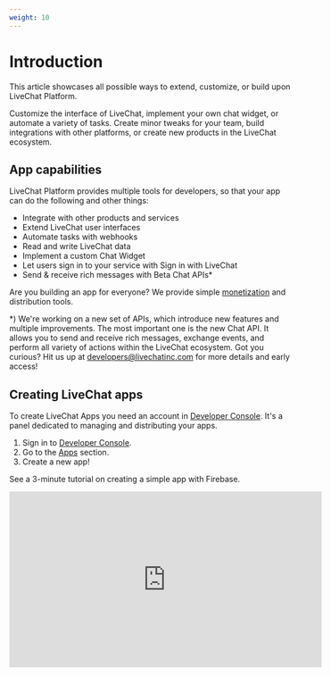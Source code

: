 ```yaml
---
weight: 10
---
```


# Introduction

This article showcases all possible ways to extend, customize, or build upon LiveChat Platform.

Customize the interface of LiveChat, implement your own chat widget, or automate a variety of tasks. Create minor tweaks for your team, build integrations with other platforms, or create new products in the LiveChat ecosystem.

## App capabilities

LiveChat Platform provides multiple tools for developers, so that your app can do the following and other things:

- Integrate with other products and services
- Extend LiveChat user interfaces
- Automate tasks with webhooks
- Read and write LiveChat data
- Implement a custom Chat Widget
- Let users sign in to your service with Sign in with LiveChat
- Send & receive rich messages with Beta Chat APIs\*

Are you building an app for everyone? We provide simple [monetization](/how-to-monetize-apps/) and distribution tools.

<div class="note">
*) We're working on a new set of APIs, which introduce new features and multiple improvements. The most important one is the new Chat API. It allows you to send and receive rich messages, exchange events, and perform all variety of actions within the LiveChat ecosystem. Got you curious? Hit us up at <a href="mailto:developers@livechatinc.com">developers@livechatinc.com</a> for more details and early access!
</div>

## Creating LiveChat apps

To create LiveChat Apps you need an account in [Developer Console](/console/). It's a panel dedicated to managing and distributing your apps.

1. Sign in to [Developer Console](/console/).
2. Go to the [Apps](/console/apps/) section.
3. Create a new app!

See a 3-minute tutorial on creating a simple app with Firebase.

<iframe width="560" height="315" src="https://www.youtube.com/embed/nZkkPm1E4G0" frameborder="0" allow="accelerometer; autoplay; encrypted-media; gyroscope; picture-in-picture" allowfullscreen></iframe>
